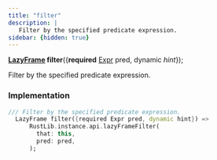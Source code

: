 ```yaml
---
title: "filter"
description: |
   Filter by the specified predicate expression.
sidebar: {hidden: true}
---
```

<span class="dart-code"><strong>[LazyFrame] filter</strong>({<span class="nobr"><strong>required</strong> [Expr] pred</span>, <span class="nobr">dynamic <i>hint</i></span>});</span>

 Filter by the specified predicate expression.
### Implementation
```dart
/// Filter by the specified predicate expression.
  LazyFrame filter({required Expr pred, dynamic hint}) =>
      RustLib.instance.api.lazyFrameFilter(
        that: this,
        pred: pred,
      );
```

[LazyFrame]: /reference/classes/lazyframe
[Expr]: /reference/classes/expr
